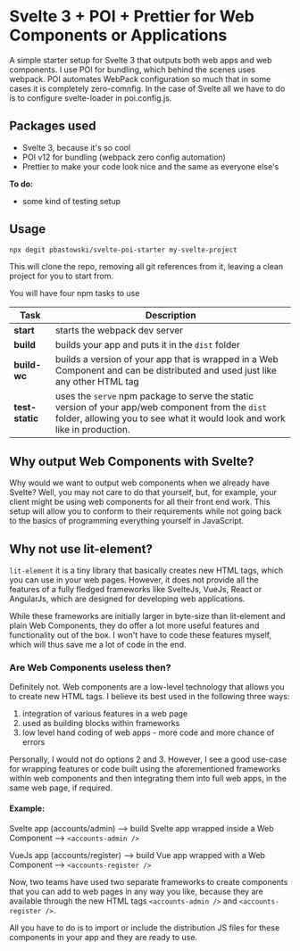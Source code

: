 # Svelte 3 + POI + Prettier for Web Components or Applications

A simple starter setup for Svelte 3 that outputs both web apps and web components. I use POI for bundling, which behind the scenes uses webpack. POI automates WebPack configuration so much that in some cases it is completely zero-comnfig. In the case of Svelte all we have to do is to configure svelte-loader in poi.config.js.

## Packages used

- Svelte 3, because it's so cool
- POI v12 for bundling (webpack zero config automation)
- Prettier to make your code look nice and the same as everyone else's

**To do:**
- some kind of testing setup

## Usage

```sh
npx degit pbastowski/svelte-poi-starter my-svelte-project
```

This will clone the repo, removing all git references from it, leaving a clean project for you to start from.

You will have four npm tasks to use

| Task | Description |
|-----|-------|
|**start** | starts the webpack dev server|
|**build** | builds your app and puts it in the `dist` folder|
|**build-wc** | builds a version of your app that is wrapped in a Web Component and can be distributed and used just like any other HTML tag|
|**test-static** | uses the `serve` npm package to serve the static version of your app/web component from the `dist` folder, allowing you to see what it would look and work like in production.|

## Why output Web Components with Svelte?

Why would we want to output web components when we already have Svelte? Well, you may not care to do that yourself, but, for example, your client might be using web components for all their front end work. This setup will allow you to conform to their requirements while not going back to the basics of programming everything yourself in JavaScript.

## Why not use lit-element?

`lit-element` it is a tiny library that basically creates new HTML tags, which you can use in your web pages. However, it does not provide all the features of a fully fledged frameworks like SvelteJs, VueJs, React or AngularJs, which are designed for developing web applications.

While these frameworks are initially larger in byte-size than lit-element and plain Web Components, they do offer a lot more useful features and functionality out of the box. I won't have to code these features myself, which will thus save me a lot of code in the end.

### Are Web Components useless then?

Definitely not. Web components are a low-level technology that allows you to create new HTML tags. I believe its best used in the following three ways:

1. integration of various features in a web page
2. used as building blocks within frameworks
3. low level hand coding of web apps - more code and more chance of errors 

Personally, I would not do options 2 and 3. However, I see a good use-case for wrapping features or code built using the aforementioned frameworks within web components and then integrating them into full web apps, in the same web page, if required.

#### Example:
 
Svelte app (accounts/admin) --> build Svelte app wrapped inside a Web Component --> `<accounts-admin />`

VueJs app (accounts/register) --> build Vue app wrapped with a Web Component --> `<accounts-register />`

Now, two teams have used two separate frameworks to create components that you can add to web pages in any way you like, because they are available through the new HTML tags `<accounts-admin />` and `<accounts-register />`.

All you have to do is to import or include the distribution JS files for these components in your app and they are ready to use.

